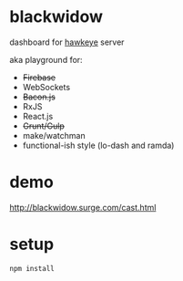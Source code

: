 # blackwidow
dashboard for [hawkeye](http://github.com/zemlanin/hawkeye) server

aka playground for:
- ~~Firebase~~
- WebSockets
- ~~Bacon.js~~
- RxJS
- React.js
- ~~Grunt/Gulp~~
- make/watchman
- functional-ish style (lo-dash and ramda)

# demo
http://blackwidow.surge.com/cast.html

# setup
```bash
npm install
```
